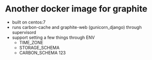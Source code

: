 # Another docker image for graphite

* built on centos:7
* runs carbon-cache and graphite-web (gunicorn_django) through supervisord
* support setting a few things through ENV
  * TIME_ZONE
  * STORAGE_SCHEMA
  * CARBON_SCHEMA
123
